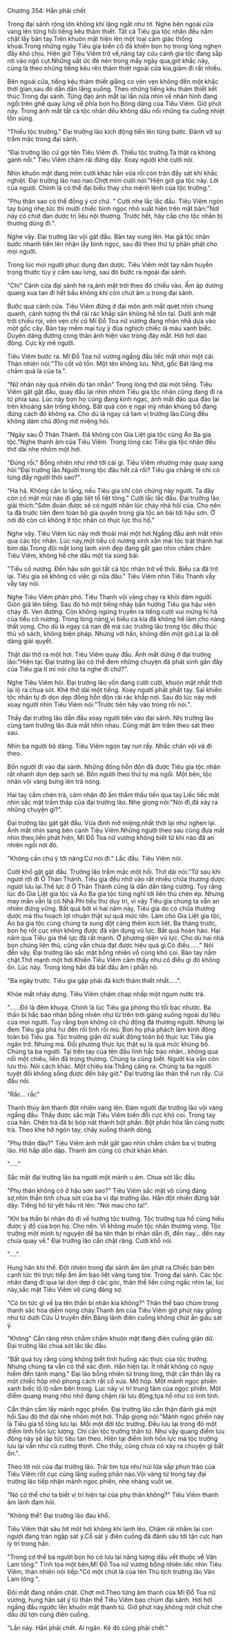 




Chương 354: Hắn phải chết


Trong đại sảnh rộng lớn không khí lặng ngắt như tờ. Nghe bên ngoài cửa vang lên từng hồi tiếng kêu thảm thiết. Tất cả Tiêu gia tộc nhân đều nắm chặt lấy bàn tay.Trên khuôn mặt hiện lên một loại cảm giác thống khoái.Trong những ngày Tiêu gia biến cố đã khiến bọn họ trong lòng nghẹn đầy khó chịu. Hiện giờ Tiêu Viêm trở về,nâng tay cứu cánh gia tộc đang sắp rơi vào ngõ cụt.Những uất ức đè nén trong mấy ngày qua,giờ khắc này, cũng là theo những tiếng kêu rên thảm thiết ngoài cửa kia,giảm đi rất nhiều.

Bên ngoài cửa, tiếng kêu thảm thiết giằng co vẻn vẹn không đến một khắc thời gian,sau đó dần dần lắng xuống. Theo những tiếng kêu thảm thiết kết thúc.Trong đại sảnh. Từng đạo ánh mắt lại lần nữa nhìn về nhân hình đang ngồi trên ghế quay lưng về phía bọn họ.Bóng dáng của Tiêu Viêm. Giờ phút này. Trong ánh mắt tất cả tộc nhân đều không dấu nổi những tia cuồng nhiệt tôn sùng.

"Thiếu tộc trưởng." Đại trưởng lão kích động tiến lên từng bước. Đánh vỡ sự trầm mặc trong đại sảnh.

"Đại trưởng lão cứ gọi tên Tiêu Viêm đi. Thiếu tộc trưởng.Ta thật ra không gánh nổi." Tiêu Viêm chậm rãi đứng dậy. Xoay người khẽ cười nói.

Nhìn khuôn mặt đang mỉm cười khác hẳn vừa rồi còn tràn đầy sát khí khắc nghiệt. Đại trưởng lão nao nao.Chợt mỉm cười nói:"Hiện giờ gia tộc này. Lời của ngươi. Chính là có thể đại biểu thay cho mệnh lệnh của tộc trưởng.".

"Phụ thân sao có thể đồng ý cơ chứ. " Cười nhẹ lắc lắc đầu. Tiêu Viêm ngón tay búng nhẹ,tức thì mười chiếc bình ngọc nhỏ xuất hiện trên mặt bàn:"Nơi này có chút đan dược trị liệu nội thương. Trước hết, hãy cấp cho tộc nhân bị thương dùng đi.".

Nghe vậy. Đại trưởng lão vội gật đầu. Bàn tay vung lên. Hai gã tộc nhân bước nhanh tiến lên nhận lấy bình ngọc, sau đó theo thứ tự phân phát cho mọi người.

Trong lúc mọi người phục dụng đan dược. Tiêu Viêm một tay nắm huyền trọng thước tùy ý cắm sau lưng, sau đó bước ra ngoài đại sảnh.

"Chi" Cánh cửa đại sảnh hé ra,ánh mặt trời theo đó chiếu vào. Ấm áp dương quang xua tan đi hết bầu không khí còn chút âm u trong đại sảnh.

Bước qua cánh cửa. Tiêu Viêm đứng ở đại môn ánh mắt quét nhìn chung quanh, cảnh tượng thi thể rải rác khắp sân không hề tồn tại. Dưới ánh mặt trời chiếu rọi, vẻn vẹn chỉ có Mĩ Đỗ Toa nữ vương đang nhàn nhã dựa vào một gốc cây. Bàn tay mềm mại tùy ý đùa nghịch chiếc lá màu xanh biếc. Duyên dáng đường cong thân ảnh hiện vào trong đáy mắt. Hơi hơi dao động. Cực kỳ mê người.

Tiêu Viêm bước ra. Mĩ Đỗ Toa nữ vương ngẩng đầu liếc mắt nhìn một cái. Thản nhiên nói:"Thi cốt vô tồn. Một tên không lưu. Nhớ, gốc Bát lăng ma châm quả là của ta.".

"Nữ nhân này quả nhiên đủ tàn nhẫn" Trong lòng thở dài một tiếng. Tiêu Viêm gật gật đầu, quay đầu lại nhìn nhóm Tiêu gia tộc nhân cũng đang đi ra từ phía sau. Lúc này bọn họ cũng đang kinh ngạc, ánh mắt đảo qua đảo lại trên khoảng sân trống không. Bất quá còn e ngại mỹ nhân khủng bố đang đứng cách đó không xa. Cho dù là ngay cả tam vị trưởng lão.Cũng đều không dám chủ động mở miệng hỏi.

"Ngày sau Ô Thản Thành. Đã không còn Gia Liệt gia tộc cùng Áo Ba gia tộc."Nghe thanh âm của Tiêu Viêm. Trong lòng các Tiêu gia tộc nhân đều thở dài nhẹ nhõm một hơi.

"Đúng rồi." Bỗng nhiên như nhớ tới cái gì. Tiêu Viêm nhướng mày quay sang hỏi:"Đại trưởng lão.Người trong tộc đâu hết cả rồi? Tiêu gia chẳng lẽ chỉ có từng đấy người thôi sao?".

"Ha hả. Không cần lo lắng, nếu Tiêu gia chỉ còn chừng này người. Ta đây còn có mặt mũi nào đi gặp liệt tổ liệt tông." Cười lắc lắc đầu. Đại trưởng lão giải thích:"Sớm đoán được sẽ có người nhân lúc cháy nhà hôi của. Cho nên ta đã trước tiên đem toàn bộ gia quyến trong gia tộc an bài tới hậu sơn. Ở nơi đó còn có không ít tộc nhân có thực lực thủ hộ."

Nghe vậy. Tiêu Viêm lúc này mới thoải mái một hơi.Ngẩng đầu ánh mắt nhìn qua các tộc nhân. Lúc này,một tiểu cô nương xinh xắn mái tóc trát thành hai bím dài.Trong đôi mắt long lanh xinh đẹp đang gắt gao nhìn chằm chằm Tiêu Viêm, không hề che dấu một tia sùng bái.

"Tiểu cô nương. Đến hậu sơn gọi tất cả tộc nhân trở về thôi. Biểu ca đã trở lại. Tiêu gia sẽ không có việc gì nữa đâu." Tiêu Viêm nhìn Tiêu Thanh vẫy vẫy tay nói.

Nghe Tiêu Viêm phân phó. Tiêu Thanh vội vàng chạy ra khỏi đám người. Giòn giã lên tiếng. Sau đó hô một tiếng nhảy bắn hướng Tiêu gia hậu viện chạy đi. Ven đường. Còn không ngừng truyền ra tiếng cười vui mừng hỉ hả của tiểu cô nương. Trong lòng nàng,vị biểu ca kia đã không hề làm cho nàng thất vọng. Cho dù là ngay cả nan đề mà các trưởng lão trong tộc đều thúc thủ vô sách, không biện pháp. Nhưng với hắn, không đến một giờ.Lại là dễ dàng giải quyết.

Thật dài thở ra một hơi. Tiêu Viêm quay đầu. Ánh mắt dừng ở đại trưởng lão:"Hiện tại. Đại trưởng lão có thể đem những chuyện đã phát sinh gần đây của Tiêu gia tỉ mỉ nói cho ta nghe đi chứ?".

Nghe Tiêu Viêm hỏi. Đại trưởng lão vốn đang cười cười, khuôn mặt nhất thời lại lộ ra chua sót. Khẽ thở dài một tiếng. Xoay người phất phất tay. Sai khiến tộc nhân tự đi dọn dẹp đống hỗn độn rải rác khắp nơi. Sau đó lúc này mới xoay người nhìn Tiêu Viêm nói:"Trước tiên hãy vào trong rồi nói.".

Thấy đại trưởng lão dẫn đầu xoay người tiến vào đại sảnh. Nhị trưởng lão cùng tam trưởng lão đưa mắt nhìn nhau. Cũng mặt âm trầm theo sát theo sau.

Nhìn ba người bộ dáng. Tiêu Viêm ngón tay run rẩy. Nhấc chân vội vã đi theo.

Bốn người đi vào đại sảnh. Những đống hỗn độn đã được Tiêu gia tộc nhân rất nhanh dọn dẹp sạch sẽ. Bốn người theo thứ tự mà ngồi. Một bên, tộc nhân vội vàng bưng lên trà nóng.

Hai tay cầm chén trà, cảm nhận độ ấm thẩm thấu tiến qua tay.Liếc liếc mắt nhìn sắc mặt trầm thấp của đại trưởng lão. Nhẹ giọng nói:"Nói đi,đã xảy ra những chuyện gì?".

Đại trưởng lão gật gật đầu. Vừa định mở miệng,nhất thời lại như nghẹn lại. Ánh mắt nhìn sang bên cạnh Tiêu Viêm.Những người theo sau cũng đưa mắt nhìn theo,liền phát hiện, Mĩ Đỗ Toa nữ vương không biết từ khi nào đã an nhiên ngồi nơi đó.

"Không cần chú ý tới nàng.Cứ nói đi." Lắc đầu. Tiêu Viêm nói.

Cười khổ gật gật đầu. Trưởng lão trầm mặc một hồi. Thở dài nói:"Từ sau khi ngươi rời đi Ô Thản Thành. Tiêu gia đều nhờ vào rất nhiều chữa thương dược ngươi lưu lại.Thế lực ở Ô Thản Thành cũng là dần dần tăng cường. Tuy rằng lúc đó Gia Liệt gia tộc và Áo Ba gia tộc từng nghĩ tới liên thủ chèn ép. Nhưng may mắn vẫn là có Nhã Phi tiểu thư duy trì, vì vậy Tiêu gia chúng ta vẫn an nhiên đứng vững. Bất quá bởi vì hai năm này, Tiêu gia do có chữa thương dược mà thu hoạch lợi nhuận thật sự quá mức lớn. Làm cho Gia Liệt gia tộc, Áo ba gia tộc cùng chúng ta xung đột càng thêm kịch liệt. Ba tháng trước, bọn họ rốt cục nhịn không được đã vận dụng vũ lực. Bất quá hoàn hảo. Hai năm qua Tiêu gia thế lực đã rất mạnh. Ở phương diện vũ lực. Cho dù hai nhà bọn chúng liên thủ, cũng vẫn chưa đạt được hiệu quả gì.Có điều……" Nói đến vậy. Đại trưởng lão sắc mặt bỗng nhiên vô cùng khó coi. Bàn tay nắm chặt.Thở mạnh một hơi.Khiến Tiêu Viêm cảm thấy như có điều gì đó không ổn. Lúc này. Trong lòng hắn đã bắt đầu âm ỉ phẫn nộ.

"Ba ngày trước. Tiêu gia gặp phải đả kích thảm thiết nhất…..".

Khóe mắt nhảy dựng. Tiêu Viêm chậm chạp nhấp một ngụm nước trà.

"……Đó là đêm khuya. Chính là lúc Tiêu gia phòng thủ tối bạc nhược. Ba thần bí hắc bào nhân bỗng nhiên như từ trên trời giáng xuống ngoài dự liệu của mọi người. Tuy rằng bọn không có chủ động đả thương người. Nhưng lại đem Tiêu gia phá hư đến rối tinh rối mù. Bọn họ phá phách làm kinh động toàn bộ Tiêu gia. Tộc trưởng giận dữ xuất động toàn bộ thực lực Tiêu gia ngăn trở. Nhưng mà. Đối phương thực lực thật sự là quá mức khủng bố. Chúng ta ba người. Tại trên tay của tên đầu lĩnh hắc bào nhân…không qua nổi một chiêu, liền đã trọng thương. Chúng ta cũng biết. Người kia vẫn còn lưu thủ. Nói cách khác. Một chiêu kia.Thẳng căng ra. Chúng ta ba người tuyệt đối không sống được đến bây giờ." Đại trưởng lão thân thể run rẩy. Cúi đầu nói.

"Rắc… rắc"

Thanh thúy âm thanh đột nhiên vang lên. Đám người đại trưởng lão vội vàng ngẩng đầu. Thấy được sắc mặt Tiêu Viêm biến đổi cực khó coi. Trong tay của hắn. Chén trà đã bị bóp nát thành bột phấn. Bột phấn hòa lẫn cùng nước trà. Theo khe hở ngón tay, chảy xuống thành dòng.

"Phụ thân đâu?" Tiêu Viêm ánh mắt gắt gao nhìn chằm chằm ba vị trưởng lão. Hô hấp dồn dập. Thanh âm cũng có chút khàn khàn.

"….."

Sắc mặt đại trưởng lão ba người một mảnh u ám. Chua sót lắc đầu.

"Phụ thân không có ở hậu sơn sao?" Tiêu Viêm sắc mặt vô cùng đáng sợ,nhìn thần tình chua sót của ba vị đại trưởng lão. Hắn đột nhiên đứng bật dậy. Tiếng hô từ yết hầu rít lên: "Nói mau cho ta!".

"Khi ba thần bí nhân đó đi về hướng tộc trưởng. Tộc trưởng tựa hồ cũng hiểu được ý đồ của bọn họ. Cho nên. Vì không muốn tộc nhân thương vong. Tộc trưởng một mình tự nguyện để ba tên thần bí nhân dẫn đi, đến nay… đến nay chưa quay về." Đại trưởng lão cắn chặt răng. Cười khổ nói.

"….".

Hung hãn khí thế. Đột nhiên trong đại sảnh ầm ầm phát ra.Chiếc bàn bên cạnh tức thì trực tiếp ầm ầm bạo liệt văng tung tóe. Trong đại sảnh. Các tộc nhân đang đi qua lại dọn dẹp ở các góc, thân thể liền cứng ngắc nhìn lại, lúc này,sắc mặt Tiêu Viêm vô cùng đáng sợ.

"Có tin tức gì về ba tên thần bí nhân kia không?" Thân thể bao chùm trong thanh sắc hỏa diễm nóng cháy.Thanh âm của Tiêu Viêm giờ phút này giống như từ dưới Cửu U truyền đến.Băng lãnh điên cuồng không chút ẩn giấu sát ý.

"Không" Cắn răng nhìn chằm chằm khuôn mặt đang điên cuồng giận dữ. Đại trưởng lão chua sót lắc lắc đầu.

"Bất quá tuy rằng cũng không biết tình huống xác thực của tộc trưởng. Nhưng chúng ta vẫn có thể xác định. Hắn hiện tại. Ít nhất không có nguy hiểm đến tánh mạng." Đại lão bỗng nhiên từ trong lòng, thật cẩn thận lấy ra một chiếc hộp nhỏ phong cách rất cổ xưa. Mở hộp. Một mảnh ngọc phiến xanh biếc lồ lộ nằm bên trong. Lúc này vị trí trung tâm của ngọc phiến. Một điểm quang mang nho nhỏ đang chậm rãi lưu động,tựa hồ như có linh tính.

Cẩn thận cầm lấy mảnh ngọc phiến. Đại trưởng lão cẩn thận đánh giá một hồi.Sau đó thở dài nhẹ nhõm một hơi. Thấp giọng nói:"Mảnh ngọc phiến này là Tiêu gia tổ tông lưu lại. Mỗi một đời tộc trưởng. Đều lưu lại trong đó một điểm linh hồn lực lượng. Chỉ cần tộc trưởng thân tử. Như vậy quang điểm lưu động này sẽ lập tức tiêu tán theo. Hiện tại điểm linh hồn lực mà tộc trưởng lưu lại vẫn như cũ cường thịnh. Cho thấy, cũng chưa có xảy ra chuyện gì bất ổn.".

Theo lời nói của đại trưởng lão. Trái tim tựa như núi lửa sắp phun trào của Tiêu Viêm rốt cục cũng lắng xuống phần nào.Vội vàng từ trong tay đại trưởng lão tiếp nhận mảnh ngọc phiến, nhẹ nhàng vuốt ve.

"Nó có thể cho ta biết vị trí hiện tại của phụ thân không?" Tiêu Viêm thanh âm lãnh đạm hỏi.

"Không thể" Đại trưởng lão đau khổ.

Tiêu Viêm thật sâu hít một hơi không khí lạnh lẽo. Chậm rãi nhắm lại con ngươi đang tràn ngập sát ý.Cỗ sát ý điên cuồng đã đánh sâu tới tận cực hạn lý trí trong hắn.

"Trong cơ thể ba người bọn họ có lưu lại năng lượng dấu vết thuộc về Vân Lam tông." Tĩnh tọa một bên,Mĩ Đỗ Toa nữ vương bỗng nhiên liếc nhìn Tiêu Viêm, thản nhiên nói tiếp:"Có một chút là của tên Thủ tịch trưởng lão Vân Lam tông ".

Đôi mắt đang nhắm chặt. Chợt mở.Theo từng âm thanh của Mĩ Đỗ Toa nữ vương, hung hãn sát ý từ thân thể Tiêu Viêm bao chùm đại sảnh. Hơi hơi ngẩng đầu ngước lên khuôn mặt thanh tú. Giờ phút này,không một chút che dấu dữ tợn cùng điên cuồng.

"Lần này. Hắn phải chết. Ai ngăn. Kẻ đó cũng phải chết."




